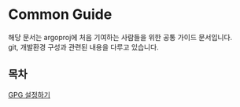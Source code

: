 # Common Guide

해당 문서는 argoproj에 처음 기여하는 사람들을 위한 공통 가이드 문서입니다.\
git, 개발환경 구성과 관련된 내용을 다루고 있습니다.

## 목차
[GPG 설정하기](./02-gpg.md)